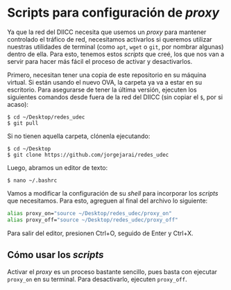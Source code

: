 # Scripts para configuración de _proxy_

Ya que la red del DIICC necesita que usemos un _proxy_ para mantener controlado el tráfico de red, necesitamos activarlos si queremos utilizar nuestras utilidades de terminal (como `apt`, `wget` o `git`, por nombrar algunas) dentro de ella. Para esto, tenemos estos _scripts_ que creé, los que nos van a servir para hacer más fácil el proceso de activar y desactivarlos.

Primero, necesitan tener una copia de este repositorio en su máquina virtual. Si están usando el nuevo OVA, la carpeta ya va a estar en su escritorio. Para asegurarse de tener la última versión, ejecuten los siguientes comandos desde fuera de la red del DIICC (sin copiar el `$`, por si acaso):

```console
$ cd ~/Desktop/redes_udec
$ git pull
```

Si no tienen aquella carpeta, clónenla ejecutando:

```console
$ cd ~/Desktop
$ git clone https://github.com/jorgejarai/redes_udec
```

Luego, abramos un editor de texto:

```console
$ nano ~/.bashrc
```

Vamos a modificar la configuración de su _shell_ para incorporar los _scripts_ que necesitamos. Para esto, agreguen al final del archivo lo siguiente:

```bash
alias proxy_on="source ~/Desktop/redes_udec/proxy_on"
alias proxy_off="source ~/Desktop/redes_udec/proxy_off"
```

Para salir del editor, presionen Ctrl+O, seguido de Enter y Ctrl+X.

## Cómo usar los _scripts_

Activar el _proxy_ es un proceso bastante sencillo, pues basta con ejecutar `proxy_on` en su terminal. Para desactivarlo, ejecuten `proxy_off`.
